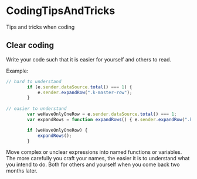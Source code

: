 # CodingTipsAndTricks
Tips and tricks when coding

## Clear coding
Write your code such that it is easier for yourself and others to read.

Example:
```js
// hard to understand
        if (e.sender.dataSource.total() === 1) {
            e.sender.expandRow(".k-master-row");
        }
        
// easier to understand
        var weHaveOnlyOneRow = e.sender.dataSource.total() === 1;
        var expandRows = function expandRows() { e.sender.expandRow(".k-master-row"); };

        if (weHaveOnlyOneRow) {
            expandRows();
        }
```

Move complex or unclear expressions into named functions or variables. The more carefully you craft your names, the easier it is to understand what you intend to do. Both for others and yourself when you come back two months later.
